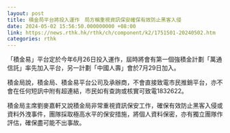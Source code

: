 ```yaml
---
layout: post
title: 積金局平台將投入運作　局方稱重視資訊保安確保有效防止黑客入侵
date: 2024-05-02 15:56:50.000000000 +08:00
link: https://news.rthk.hk/rthk/ch/component/k2/1751501-20240502.htm
categories: rthk
---
```


「積金易」平台定於今年6月26日投入運作，屆時將會有第一個強積金計劃「萬通信託」率先加入平台，另一計劃「中國人壽」會於7月29日加入。

積金局說，積金局、積金易平台公司及承辦商，不會直接致電市民推銷平台，亦不會在任何短訊中附有超連結，市民如有查詢或核實可致電1832622。

積金局主席劉麥嘉軒又說積金局非常重視資訊保安工作，確保有效防止黑客入侵或資料外洩事件，團隊採取極高水平的保安措施，將個人資料保密，亦有獨立團隊作評估，確保盡可能不出事故。
